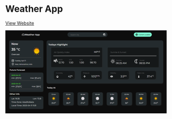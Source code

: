 # Weather App

[View Website](https://climatetracker.netlify.app/)

![Img](./public/climatetracker.png)
